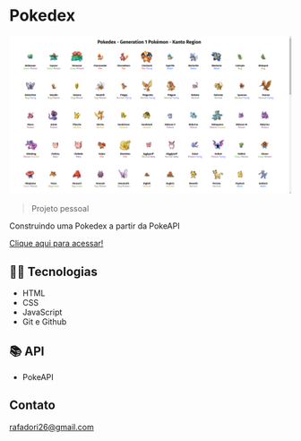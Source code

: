 # Pokedex

![preview](images/preview-readme.png)

> Projeto pessoal

Construindo uma Pokedex a partir da PokeAPI

[Clique aqui para acessar!](https://rafadori.github.io/pokedex-kanto/)

## 👨‍💻 Tecnologias

- HTML
- CSS
- JavaScript
- Git e Github

## 📚 API

- PokeAPI

## Contato

rafadori26@gmail.com

